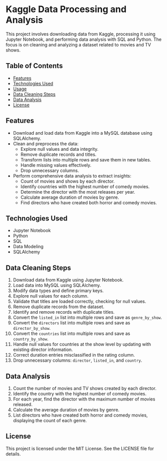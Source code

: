 # Kaggle Data Processing and Analysis

This project involves downloading data from Kaggle, processing it using Jupyter Notebook, and performing data analysis with SQL and Python. The focus is on cleaning and analyzing a dataset related to movies and TV shows.

## Table of Contents

- [Features](#features)
- [Technologies Used](#technologies-used)
- [Usage](#usage)
- [Data Cleaning Steps](#data-cleaning-steps)
- [Data Analysis](#data-analysis)
- [License](#license)

## Features

- Download and load data from Kaggle into a MySQL database using SQLAlchemy.
- Clean and preprocess the data:
  - Explore null values and data integrity.
  - Remove duplicate records and titles.
  - Transform lists into multiple rows and save them in new tables.
  - Handle missing values effectively.
  - Drop unnecessary columns.
- Perform comprehensive data analysis to extract insights:
  - Count of movies and shows by each director.
  - Identify countries with the highest number of comedy movies.
  - Determine the director with the most releases per year.
  - Calculate average duration of movies by genre.
  - Find directors who have created both horror and comedy movies.

## Technologies Used

- Jupyter Notebook
- Python
- SQL
- Data Modeling
- SQLAlchemy

## Data Cleaning Steps

1. Download data from Kaggle using Jupyter Notebook.
2. Load data into MySQL using SQLAlchemy.
3. Modify data types and define primary keys.
4. Explore null values for each column.
5. Validate that titles are loaded correctly, checking for null values.
6. Remove duplicate records from the dataset.
7. Identify and remove records with duplicate titles.
8. Convert the `listed_in` list into multiple rows and save as `genre_by_show`.
9. Convert the `directors` list into multiple rows and save as `director_by_show`.
10. Convert the `countries` list into multiple rows and save as `country_by_show`.
11. Handle null values for countries at the show level by updating with existing director information.
12. Correct duration entries misclassified in the rating column.
13. Drop unnecessary columns: `director`, `listed_in`, and `country`.

## Data Analysis

1. Count the number of movies and TV shows created by each director.
2. Identify the country with the highest number of comedy movies.
3. For each year, find the director with the maximum number of movies released.
4. Calculate the average duration of movies by genre.
5. List directors who have created both horror and comedy movies, displaying the count of each genre.

## License

This project is licensed under the MIT License. See the LICENSE file for details.


